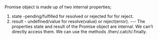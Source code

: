 Promise object is made up of two internal properties;
1. state -pending/fulfilled for resolved or     rejected for for reject.
2. result - undefined/value for resolve(value) or reject(error).
--- The properties state and result of the Promise object are internal. We can’t directly access them. We can use the methods .then/.catch/.finally.
